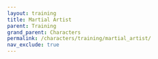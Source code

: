 ```yaml
---
layout: training
title: Martial Artist
parent: Training
grand_parent: Characters
permalink: /characters/training/martial_artist/
nav_exclude: true
---
```

